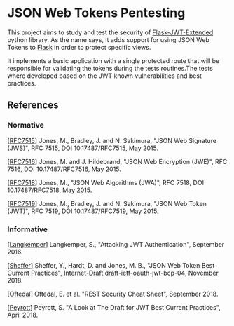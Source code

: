 # JSON Web Tokens Pentesting


This project aims to study and test the security of [Flask-JWT-Extended](https://flask-jwt-extended.readthedocs.io)
python library. As the name says, it adds support for using JSON Web Tokens to
[Flask](https://http://flask.pocoo.org/) in order to protect specific views.

It implements a basic application with a single protected route that will be responsible for validating the tokens
during the tests routines.The tests where developed based on the JWT known vulnerabilities and best practices. 

## References

### Normative

[[RFC7515](https://tools.ietf.org/html/rfc7515)] Jones, M., Bradley, J. and N. Sakimura, "JSON Web Signature (JWS)", RFC 7515, DOI 10.17487/RFC7515, May 2015.

[[RFC7516](https://tools.ietf.org/html/rfc7516)] Jones, M. and J. Hildebrand, "JSON Web Encryption (JWE)", RFC 7516, DOI 10.17487/RFC7516, May 2015.

[[RFC7518](https://tools.ietf.org/html/rfc7518)] Jones, M., "JSON Web Algorithms (JWA)", RFC 7518, DOI 10.17487/RFC7518, May 2015.

[[RFC7519](https://tools.ietf.org/html/rfc7519)] Jones, M., Bradley, J. and N. Sakimura, "JSON Web Token (JWT)", RFC 7519, DOI 10.17487/RFC7519, May 2015.


### Informative

[[Langkemper](https://www.sjoerdlangkemper.nl/2016/09/28/attacking-jwt-authentication/)] Langkemper, S., "Attacking JWT Authentication", September 2016.

[[Sheffer](https://tools.ietf.org/html/draft-ietf-oauth-jwt-bcp-04)] Sheffer, Y., Hardt, D. and Jones, M. B., "JSON Web Token Best Current Practices", Internet-Draft draft-ietf-oauth-jwt-bcp-04, November 2018.

[[Oftedal](https://www.owasp.org/index.php/REST_Security_Cheat_Sheet#JWT)] Oftedal, E. et al. "REST Security Cheat Sheet", September 2018.

[[Peyrott](https://auth0.com/blog/a-look-at-the-latest-draft-for-jwt-bcp/)]    Peyrott, S. "A Look at The Draft for JWT Best Current Practices", April 2018.